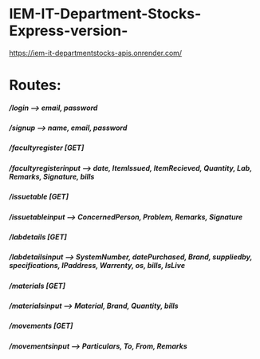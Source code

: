 # IEM-IT-Department-Stocks-Express-version-
https://iem-it-departmentstocks-apis.onrender.com/

# Routes:
##### /login --> email, password
##### /signup --> name, email, password
##### /facultyregister [GET]
##### /facultyregisterinput --> date, ItemIssued, ItemRecieved, Quantity, Lab, Remarks, Signature, bills
##### /issuetable [GET]
##### /issuetableinput --> ConcernedPerson, Problem, Remarks, Signature
##### /labdetails [GET]
##### /labdetailsinput --> SystemNumber, datePurchased, Brand, suppliedby, specifications, IPaddress, Warrenty, os, bills, IsLive
##### /materials  [GET]
##### /materialsinput --> Material, Brand, Quantity, bills
##### /movements  [GET]
##### /movementsinput --> Particulars, To, From, Remarks

